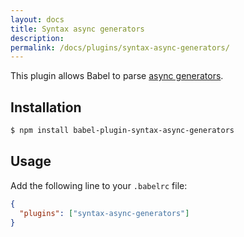 ```yaml
---
layout: docs
title: Syntax async generators
description:
permalink: /docs/plugins/syntax-async-generators/
---
```


This plugin allows Babel to parse [async generators](https://github.com/zenparsing/async-iteration/).

## Installation

```sh
$ npm install babel-plugin-syntax-async-generators
```

## Usage

Add the following line to your `.babelrc` file:

```json
{
  "plugins": ["syntax-async-generators"]
}
```
